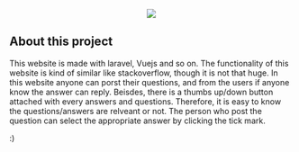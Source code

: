 <p align="center"><img src="https://laravel.com/assets/img/components/logo-laravel.svg"></p>

## About this project

This website is made with laravel, Vuejs and so on. 
The functionality of this website is kind of similar like stackoverflow, though it is not that huge.
In this website anyone can porst their questions, and from the users if anyone know the answer can reply. Beisdes, there is a thumbs up/down button attached with every answers and questions. Therefore, it is easy to know the questions/answers are relveant or not.
The person who post the question can select the appropriate answer by clicking the tick mark.

:)
